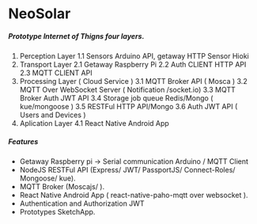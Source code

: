 # NeoSolar

##### Prototype Internet of Thigns four layers.

1. Perception Layer
  1.1 Sensors Arduino API, getaway HTTP Sensor Hioki 
2. Transport Layer
  2.1 Getaway Raspberry Pi
  2.2 Auth CLIENT HTTP API
  2.3 MQTT CLIENT API
3. Processing Layer ( Cloud Service )
  3.1 MQTT Broker API ( Mosca )
  3.2 MQTT Over WebSocket Server ( Notification /socket.io)
  3.3 MQTT Broker Auth JWT API 
  3.4 Storage job queue Redis/Mongo ( kue/mongoose )
  3.5 RESTFul HTTP API/Mongo
  3.6 Auth JWT API ( Users and Devices )
4.  Aplication Layer
  4.1 React Native Android App

##### Features

+ Getaway Raspberry pi -> Serial communication Arduino / MQTT Client 
+ NodeJS RESTFul API (Express/ JWT/ PassportJS/ Connect-Roles/ Mongoose/ kue).
+ MQTT Broker (Moscajs/ ).
+ React Native Android App ( react-native-paho-mqtt over websocket ).
+ Authentication and Authorization JWT
+ Prototypes SketchApp.

